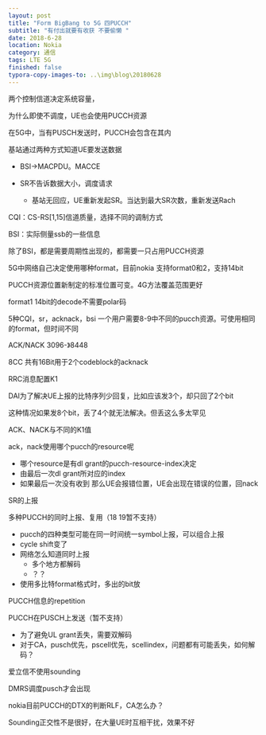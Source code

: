 ```yaml
---
layout: post
title: "Form BigBang to 5G 四PUCCH"
subtitle: "有付出就要有收获 不要偷懒 "
date: 2018-6-28
location: Nokia
category: 通信
tags: LTE 5G 
finished: false
typora-copy-images-to: ..\img\blog\20180628
---
```


两个控制信道决定系统容量，

为什么即使不调度，UE也会使用PUCCH资源

在5G中，当有PUSCH发送时，PUCCH会包含在其内

基站通过两种方式知道UE要发送数据

- BSI->MACPDU。MACCE

- SR不告诉数据大小，调度请求
  - 基站无回应，UE重新发起SR。当达到最大SR次数，重新发送Rach

CQI：CS-RS[1,15]信道质量，选择不同的调制方式

BSI：实际侧量ssb的一些信息

除了BSI，都是需要周期性出现的，都需要一只占用PUCCH资源

5G中网络自己决定使用哪种format，目前nokia 支持format0和2，支持14bit

PUCCH资源位置新制定的标准位置可变。4G方法覆盖范围更好

format1 14bit的decode不需要polar码

5种CQI，sr，acknack，bsi 一个用户需要8-9中不同的pucch资源。可使用相同的format，但时间不同

ACK/NACK 3096-》8448

8CC 共有16Bit用于2个codeblock的acknack

RRC消息配置K1

DAI为了解决UE上报的比特序列少回复，比如应该发3个，却只回了2个bit

这种情况如果发8个bit，丢了4个就无法解决。但丢这么多太罕见

ACK、NACK与不同的K1值

ack，nack使用哪个pucch的resource呢

- 哪个resource是有dl grant的pucch-resource-index决定
- 由最后一次dl grant所对应的index
- 如果最后一次没有收到 那么UE会报错位置，UE会出现在错误的位置，回nack

SR的上报

多种PUCCH的同时上报、复用（18 19暂不支持）

- pucch的四种类型可能在同一时间统一symbol上报，可以组合上报
- cycle shift变了
- 网络怎么知道同时上报
  - 多个地方都解码
  - ？？
- 使用多比特format格式时，多出的bit放

PUCCH信息的repetition

PUCCH在PUSCH上发送（暂不支持）

- 为了避免UL grant丢失，需要双解码
- 对于CA，pusch优先，pscell优先，scellindex，问题都有可能丢失，如何解码？

爱立信不使用sounding

DMRS调度pusch才会出现

nokia目前PUCCH的DTX的判断RLF，CA怎么办？

Sounding正交性不是很好，在大量UE时互相干扰，效果不好







